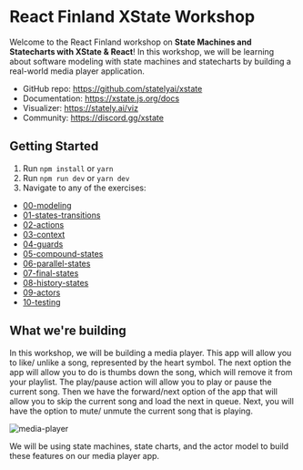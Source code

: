 # React Finland XState Workshop

Welcome to the React Finland workshop on **State Machines and Statecharts with XState & React**! In this workshop, we will be learning about software modeling with state machines and statecharts by building a real-world media player application.

- GitHub repo: https://github.com/statelyai/xstate
- Documentation: https://xstate.js.org/docs
- Visualizer: https://stately.ai/viz
- Community: https://discord.gg/xstate

## Getting Started

1. Run `npm install` or `yarn`
2. Run `npm run dev` or `yarn dev`
3. Navigate to any of the exercises:

- [00-modeling](http://localhost:5173/00-modeling/)
- [01-states-transitions](http://localhost:5173/01-states-transitions/)
- [02-actions](http://localhost:5173/02-actions/)
- [03-context](http://localhost:5173/03-context/)
- [04-guards](http://localhost:5173/04-guards/)
- [05-compound-states](http://localhost:5173/05-compound-states/)
- [06-parallel-states](http://localhost:5173/06-parallel-states/)
- [07-final-states](http://localhost:5173/07-final-states/)
- [08-history-states](http://localhost:5173/08-history-states/)
- [09-actors](http://localhost:5173/09-actors/)
- [10-testing](http://localhost:5173/10-testing/)

## What we're building

In this workshop, we will be building a media player. This app will allow you to like/ unlike a song, represented by the heart symbol. The next option the app will allow you to do is thumbs down the song, which will remove it from your playlist. The play/pause action will allow you to play or pause the current song. Then we have the forward/next option of the app that will allow you to skip the current song and load the next in queue. Next, you will have the option to mute/ unmute the current song that is playing.

![media-player](https://user-images.githubusercontent.com/49595511/139563998-b2118580-d981-4465-bfd1-06d876b0b08a.png)

We will be using state machines, state charts, and the actor model to build these features on our media player app.
